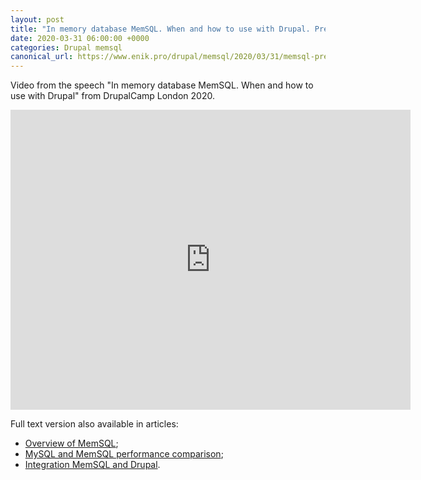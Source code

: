 ```yaml
---
layout: post
title: "In memory database MemSQL. When and how to use with Drupal. Presentation from DrupalCamp London 2020"
date: 2020-03-31 06:00:00 +0000
categories: Drupal memsql
canonical_url: https://www.enik.pro/drupal/memsql/2020/03/31/memsql-presentation.html
---
```

Video from the speech "In memory database MemSQL. When and how to use with Drupal" from DrupalCamp London 2020.

<iframe width="640" height="480" src="https://www.youtube.com/embed/il94bHTGENA" frameborder="0" allow="accelerometer; autoplay; encrypted-media; gyroscope; picture-in-picture" allowfullscreen></iframe>

Full text version also available in articles:

* [Overview of MemSQL](/memsql/2020/02/09/memsql-overview.html);
* [MySQL and MemSQL performance comparison](/memsql/2020/02/29/memsql-mysql-performance-comparison.html);
* [Integration MemSQL and Drupal](/drupal/memsql/2020/03/16/memsql-drupal-integration.html).

